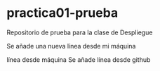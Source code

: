 # practica01-prueba
Repositorio de prueba para la clase de Despliegue

Se añade una nueva línea desde mi máquina

línea desde máquina 
Se añade línea desde github
